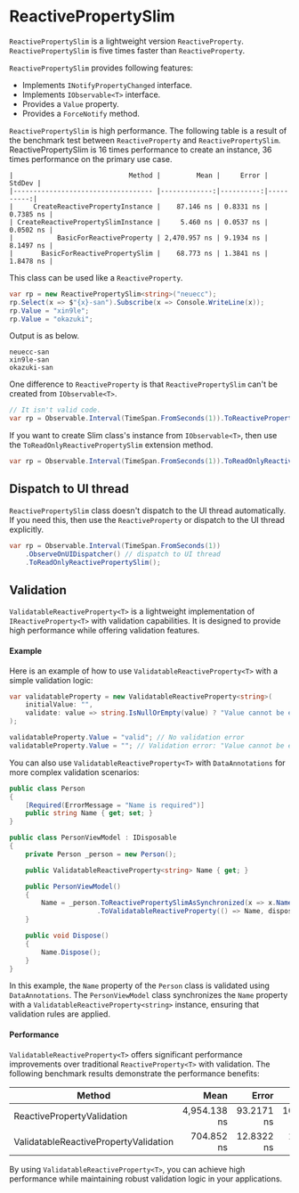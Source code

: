 # ReactivePropertySlim

`ReactivePropertySlim` is a lightweight version `ReactiveProperty`. 
`ReactivePropertySlim` is five times faster than `ReactiveProperty`.

`ReactivePropertySlim` provides following features:

- Implements `INotifyPropertyChanged` interface.
- Implements `IObservable<T>` interface.
- Provides a `Value` property.
- Provides a `ForceNotify` method.

`ReactivePropertySlim` is high performance.
The following table is a result of the benchmark test between `ReactiveProperty` and `ReactivePropertySlim`.
ReactivePropertySlim is 16 times performance to create an instance, 36 times performance on the primary use case.

```
|                             Method |         Mean |     Error |    StdDev |
|----------------------------------- |-------------:|----------:|----------:|
|     CreateReactivePropertyInstance |    87.146 ns | 0.8331 ns | 0.7385 ns |
| CreateReactivePropertySlimInstance |     5.460 ns | 0.0537 ns | 0.0502 ns |
|           BasicForReactiveProperty | 2,470.957 ns | 9.1934 ns | 8.1497 ns |
|       BasicForReactivePropertySlim |    68.773 ns | 1.3841 ns | 1.8478 ns |
```

This class can be used like a `ReactiveProperty`.

```csharp
var rp = new ReactivePropertySlim<string>("neuecc");
rp.Select(x => $"{x}-san").Subscribe(x => Console.WriteLine(x));
rp.Value = "xin9le";
rp.Value = "okazuki";
```

Output is as below.

```
neuecc-san
xin9le-san
okazuki-san
```

One difference to `ReactiveProperty` is that `ReactivePropertySlim` can't be created from `IObservable<T>`.

```csharp
// It isn't valid code.
var rp = Observable.Interval(TimeSpan.FromSeconds(1)).ToReactivePropertySlim();
```

If you want to create Slim class's instance from `IObservable<T>`, then use the `ToReadOnlyReactivePropertySlim` extension method.

```csharp
var rp = Observable.Interval(TimeSpan.FromSeconds(1)).ToReadOnlyReactivePropertySlim();
```

## Dispatch to UI thread

`ReactivePropertySlim` class doesn't dispatch to the UI thread automatically.
If you need this, then use the `ReactiveProperty` or dispatch to the UI thread explicitly.

```csharp
var rp = Observable.Interval(TimeSpan.FromSeconds(1))
    .ObserveOnUIDispatcher() // dispatch to UI thread
    .ToReadOnlyReactivePropertySlim();
```

## Validation

`ValidatableReactiveProperty<T>` is a lightweight implementation of `IReactiveProperty<T>` with validation capabilities. It is designed to provide high performance while offering validation features.

#### Example

Here is an example of how to use `ValidatableReactiveProperty<T>` with a simple validation logic:

```csharp
var validatableProperty = new ValidatableReactiveProperty<string>(
    initialValue: "",
    validate: value => string.IsNullOrEmpty(value) ? "Value cannot be empty" : null
);

validatableProperty.Value = "valid"; // No validation error
validatableProperty.Value = ""; // Validation error: "Value cannot be empty"
```

You can also use `ValidatableReactiveProperty<T>` with `DataAnnotations` for more complex validation scenarios:

```csharp
public class Person
{
    [Required(ErrorMessage = "Name is required")]
    public string Name { get; set; }
}

public class PersonViewModel : IDisposable
{
    private Person _person = new Person();

    public ValidatableReactiveProperty<string> Name { get; }

    public PersonViewModel()
    {
        Name = _person.ToReactivePropertySlimAsSynchronized(x => x.Name)
                      .ToValidatableReactiveProperty(() => Name, disposeSource: true);
    }

    public void Dispose()
    {
        Name.Dispose();
    }
}
```

In this example, the `Name` property of the `Person` class is validated using `DataAnnotations`. The `PersonViewModel` class synchronizes the `Name` property with a `ValidatableReactiveProperty<string>` instance, ensuring that validation rules are applied.

#### Performance

`ValidatableReactiveProperty<T>` offers significant performance improvements over traditional `ReactiveProperty<T>` with validation. The following benchmark results demonstrate the performance benefits:

|                                        Method |         Mean |       Error |      StdDev |
|---------------------------------------------- |-------------:|------------:|------------:|
|                    ReactivePropertyValidation | 4,954.138 ns |  93.2171 ns | 107.3490 ns |
|         ValidatableReactivePropertyValidation |   704.852 ns |  12.8322 ns |  10.7155 ns |

By using `ValidatableReactiveProperty<T>`, you can achieve high performance while maintaining robust validation logic in your applications.